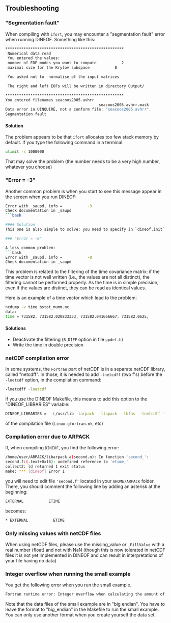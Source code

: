 ## Troubleshooting

### "Segmentation fault"

When compiling with `ifort`, you may encounter a "segmentation fault" error when running DINEOF. Something like this:
```bash
****************************************************
 Numerical data read
 You entered the values:
 number of EOF modes you want to compute           2
 maximal size for the Krylov subspace           8

 You asked not to  normalise of the input matrices

 The right and left EOFs will be written in directory Output/

****************************************************
You entered filenames seacoos2005.avhrr
										 seacoos2005.avhrr.mask
Data error in UINQUIRE, not a conform file: "seacoos2005.avhrr".
Segmentation fault
```

#### Solution
The problem appears to be that `ifort` allocates too few stack memory by default. If you type the following command in a terminal:
```bash
ulimit -s 1000000
```
That may solve the problem (the number needs to be a very high number, whatever you choose)

### "Error = -3"

Another common problem is when you start to see this message appear in the screen when you run DINEOF:
```bash
Error with _saupd, info =           -3
Check documentation in _saupd
```bash

#### Solution
This one is also simple to solve: you need to specify in `dineof.init` the number of modes to be calculated (`nev`), and the _Kryvlov_ space (`ncv`), which need to be smaller than the temporal size of your data, AND, `ncv > nev+5`. If one or both of these conditions is not met, the above message will appear.

### "Error = -8"

A less common problem:
```bash
Error with _saupd, info =           -8
Check documentation in _saupd
```

This problem is related to the filtering of the time covariance matrix: if the time vector is not well written (i.e., the values are not all distinct), the filtering cannot be performed properly. As the time is in simple precision, even if the values are distinct, they can be read as identical values.

Here is an example of a time vector which lead to the problem:
```bash
ncdump -v time bstot_mumm.nc
data:
time = 731582, 731582.020833333, 731582.041666667, 731582.0625,
```

#### Solutions

* Deactivate the filtering (`B_DIFF` option in file `ppdef.h`)
* Write the time in double precision

### netCDF compilation error

In some systems, the `Fortran` part of netCDF is in a separate netCDF library, called "netcdff". In those, it is needed to add `-lnetcdff` (two f's) before the `-lnetcdf` option, in the compilation command:
```bash
-lnetcdff -lnetcdf
```
If you use the DINEOF Makefile, this means to add this option to the "DINEOF_LIBRARIES" variable:
```bash
DINEOF_LIBRARIES =  -L/usr/lib -larpack  -llapack  -lblas  -lnetcdff -lnetcdf
```
of the compilation file (`Linux-gfortran.mk`, etc)

### Compilation error due to ARPACK

If, when compiling `DINEOF`, you find the following error:
```bash
/home/user/ARPACK/libarpack.a(second.o): In function 'second_':
second.f:(.text+0x16): undefined reference to 'etime_'
collect2: ld returned 1 exit status
make: *** [dineof] Error 1
```
you will need to edit file `'second.f'` located in your `$HOME/ARPACK` folder. There, you should comment the following line by adding an asterisk at the beginning:
```bash
EXTERNAL           ETIME
```
becomes:
```bash
* EXTERNAL           ETIME
```

### Only missing values with netCDF files

When using netCDF files, please use the missing_value or `_FillValue` with a real number (float) and not with NaN (though this is now tolerated in netCDF files it is not yet implemented in DINEOF and can result in interpretations of your file having no data)


### Integer overflow when running the small example

You get the following error when you run the small example.
```bash
Fortran runtime error: Integer overflow when calculating the amount of memory to allocate.
```
Note that the data files of the small example are in "big endian". You have to leave the format to "big_endian" in the Makefile to run the small example. You can only use another format when you create yourself the data set.
